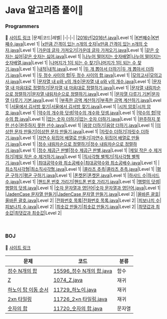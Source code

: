 # Java 알고리즘 풀이🧠

### Programmers
🔗 [사이트 링크](https://programmers.co.kr/)
|문제|코드|레벨|
|-|-|-|
|[2016년](https://school.programmers.co.kr/learn/courses/30/lessons/12901)|[2016년.java](https://github.com/suea724/algorithm-java/blob/master/programmers/level1/2016%EB%85%84.java)|Level 1|
|[K번째수](https://school.programmers.co.kr/learn/courses/30/lessons/42748)|[K번째수.java](https://github.com/suea724/algorithm-java/blob/master/programmers/level1/K%EB%B2%88%EC%A7%B8%EC%88%98.java)|Level 1|
|[x만큼 간격이 있는 n개의 숫자](https://school.programmers.co.kr/learn/courses/30/lessons/12954)|[x만큼 간격이 있는 n개의 숫자.java](https://github.com/suea724/algorithm-java/blob/master/programmers/level1/x%EB%A7%8C%ED%81%BC%20%EA%B0%84%EA%B2%A9%EC%9D%B4%20%EC%9E%88%EB%8A%94%20n%EA%B0%9C%EC%9D%98%20%EC%88%AB%EC%9E%90.java)|Level 1|
|[가운데 글자 가져오기](https://school.programmers.co.kr/learn/courses/30/lessons/12903)|[가운데 글자 가져오기.java](https://github.com/suea724/algorithm-java/blob/master/programmers/level1/%EA%B0%80%EC%9A%B4%EB%8D%B0%20%EA%B8%80%EC%9E%90%20%EA%B0%80%EC%A0%B8%EC%98%A4%EA%B8%B0.java)|Level 1|
|[같은 숫자는 싫어](https://school.programmers.co.kr/learn/courses/30/lessons/12906)|[같은 숫자는 싫어.java](https://github.com/suea724/algorithm-java/blob/master/programmers/level1/%EA%B0%99%EC%9D%80%20%EC%88%AB%EC%9E%90%EB%8A%94%20%EC%8B%AB%EC%96%B4.java)|Level 1|
|[나누어 떨어지는 숫자배열](https://school.programmers.co.kr/learn/courses/30/lessons/12910)|[나누어 떨어지는 숫자배열.java](https://github.com/suea724/algorithm-java/blob/master/programmers/level1/%EB%82%98%EB%88%84%EC%96%B4%20%EB%96%A8%EC%96%B4%EC%A7%80%EB%8A%94%20%EC%88%AB%EC%9E%90%EB%B0%B0%EC%97%B4.java)|Level 1|
|[나머지가 1이 되는 수 찾기](https://school.programmers.co.kr/learn/courses/30/lessons/87389)|[나머지가 1이 되는 수 찾기.java](https://github.com/suea724/algorithm-java/blob/master/programmers/level1/%EB%82%98%EB%A8%B8%EC%A7%80%EA%B0%80%201%EC%9D%B4%20%EB%90%98%EB%8A%94%20%EC%88%98%20%EC%B0%BE%EA%B8%B0.java)|Level 1|
|[내적](https://school.programmers.co.kr/learn/courses/30/lessons/70128)|[내적.java](https://github.com/suea724/algorithm-java/blob/master/programmers/level1/%EB%82%B4%EC%A0%81.java)|Level 1|
|[두 개 뽑아서 더하기](https://school.programmers.co.kr/learn/courses/30/lessons/68644)|[두 개 뽑아서 더하기.java](https://github.com/suea724/algorithm-java/blob/master/programmers/level1/%EB%91%90%20%EA%B0%9C%20%EB%BD%91%EC%95%84%EC%84%9C%20%EB%8D%94%ED%95%98%EA%B8%B0.java)|Level 1|
|[두 정수 사이의 합](https://school.programmers.co.kr/learn/courses/30/lessons/12912)|[두 정수 사이의 합.java](https://github.com/suea724/algorithm-java/blob/master/programmers/level1/%EB%91%90%20%EC%A0%95%EC%88%98%20%EC%82%AC%EC%9D%B4%EC%9D%98%20%ED%95%A9.java)|Level 1|
|[모의고사](https://school.programmers.co.kr/learn/courses/30/lessons/42840)|[모의고사.java](https://github.com/suea724/algorithm-java/blob/master/programmers/level1/%EB%AA%A8%EC%9D%98%EA%B3%A0%EC%82%AC.java)|Level 1|
|[문자열 내 p와 y의 개수](https://school.programmers.co.kr/learn/courses/30/lessons/12916)|[문자열 내 p와 y의 개수.java](https://github.com/suea724/algorithm-java/blob/master/programmers/level1/%EB%AC%B8%EC%9E%90%EC%97%B4%20%EB%82%B4%20p%EC%99%80%20y%EC%9D%98%20%EA%B0%9C%EC%88%98.java)|Level 1|
|[문자열 내 마음대로 정렬하기](https://school.programmers.co.kr/learn/courses/30/lessons/12915)|[문자열 내 마음대로 정렬하기.java](https://github.com/suea724/algorithm-java/blob/master/programmers/level1/%EB%AC%B8%EC%9E%90%EC%97%B4%20%EB%82%B4%20%EB%A7%88%EC%9D%8C%EB%8C%80%EB%A1%9C%20%EC%A0%95%EB%A0%AC%ED%95%98%EA%B8%B0.java)|Level 1|
|[문자열 내림차순으로 정렬하기](https://school.programmers.co.kr/learn/courses/30/lessons/12917)|[문자열 내림차순으로 정렬하기.java](https://github.com/suea724/algorithm-java/blob/master/programmers/level1/%EB%AC%B8%EC%9E%90%EC%97%B4%20%EB%82%B4%EB%A6%BC%EC%B0%A8%EC%88%9C%EC%9C%BC%EB%A1%9C%20%EC%A0%95%EB%A0%AC%ED%95%98%EA%B8%B0.java)|Level 1|
|[문자열 다루기 기본](https://school.programmers.co.kr/learn/courses/30/lessons/12918)|[문자열 다루기 기본.java](https://github.com/suea724/algorithm-java/blob/master/programmers/level1/%EB%AC%B8%EC%9E%90%EC%97%B4%20%EB%8B%A4%EB%A3%A8%EA%B8%B0%20%EA%B8%B0%EB%B3%B8.java)|Level 1|
|[부족한 금액 계산하기](https://school.programmers.co.kr/learn/courses/30/lessons/82612)|[부족한 금액 계산하기.java](https://github.com/suea724/algorithm-java/blob/master/programmers/level1/%EB%B6%80%EC%A1%B1%ED%95%9C%20%EA%B8%88%EC%95%A1%20%EA%B3%84%EC%82%B0%ED%95%98%EA%B8%B0.java)|Level 1|
|[서울에서 김서방 찾기](https://school.programmers.co.kr/learn/courses/30/lessons/12919)|[서울에서 김서방 찾기.java](https://github.com/suea724/algorithm-java/blob/master/programmers/level1/%EC%84%9C%EC%9A%B8%EC%97%90%EC%84%9C%20%EA%B9%80%EC%84%9C%EB%B0%A9%20%EC%B0%BE%EA%B8%B0.java)|Level 1|
|[시저 암호](https://school.programmers.co.kr/learn/courses/30/lessons/12926)|[시저 암호.java](https://github.com/suea724/algorithm-java/blob/master/programmers/level1/%EC%8B%9C%EC%A0%80%20%EC%95%94%ED%98%B8.java)|Level 1|
|[약수의 개수와 덧셈](https://school.programmers.co.kr/learn/courses/30/lessons/77884)|[약수의 개수와 덧셈.java](https://github.com/suea724/algorithm-java/blob/master/programmers/level1/%EC%95%BD%EC%88%98%EC%9D%98%20%EA%B0%9C%EC%88%98%EC%99%80%20%EB%8D%A7%EC%85%88.java)|Level 1|
|[약수의 합](https://school.programmers.co.kr/learn/courses/30/lessons/12928)|[약수의 합.java](https://github.com/suea724/algorithm-java/blob/master/programmers/level1/%EC%95%BD%EC%88%98%EC%9D%98%20%ED%95%A9.java)|Level 1|
|[없는 숫자 더하기](https://school.programmers.co.kr/learn/courses/30/lessons/86051)|[없는 숫자 더하기.java](https://github.com/suea724/algorithm-java/blob/master/programmers/level1/%EC%97%86%EB%8A%94%20%EC%88%AB%EC%9E%90%20%EB%8D%94%ED%95%98%EA%B8%B0.java)|Level 1|
|[완주하지 못한 선수](https://school.programmers.co.kr/learn/courses/30/lessons/42576)|[완주하지 못한 선수.java](https://github.com/suea724/algorithm-java/blob/master/programmers/level1/%EC%99%84%EC%A3%BC%ED%95%98%EC%A7%80%20%EB%AA%BB%ED%95%9C%20%EC%84%A0%EC%88%98.java)|Level 1|
|[음양 더하기](https://school.programmers.co.kr/learn/courses/30/lessons/76501)|[음양 더하기.java](https://github.com/suea724/algorithm-java/blob/master/programmers/level1/%EC%9D%8C%EC%96%91%20%EB%8D%94%ED%95%98%EA%B8%B0.java)|Level 1|
|[이상한 문자 만들기](https://school.programmers.co.kr/learn/courses/30/lessons/12930)|[이상한 문자 만들기.java](https://github.com/suea724/algorithm-java/blob/master/programmers/level1/%EC%9D%B4%EC%83%81%ED%95%9C%20%EB%AC%B8%EC%9E%90%20%EB%A7%8C%EB%93%A4%EA%B8%B0.java)|Level 1|
|[자릿수 더하기](https://school.programmers.co.kr/learn/courses/30/lessons/12931)|[자릿수 더하기.java](https://github.com/suea724/algorithm-java/blob/master/programmers/level1/%EC%9E%90%EB%A6%BF%EC%88%98%20%EB%8D%94%ED%95%98%EA%B8%B0.java)|Level 1|
|[자연수 뒤집어 배열로 만들기](https://school.programmers.co.kr/learn/courses/30/lessons/12932)|[자연수 뒤집어 배열로 만들기.java](https://github.com/suea724/algorithm-java/blob/master/programmers/level1/%EC%9E%90%EC%97%B0%EC%88%98%20%EB%92%A4%EC%A7%91%EC%96%B4%20%EB%B0%B0%EC%97%B4%EB%A1%9C%20%EB%A7%8C%EB%93%A4%EA%B8%B0.java)|Level 1|
|[정수 내림차순으로 정렬하기](https://school.programmers.co.kr/learn/courses/30/lessons/12933)|[정수 내림차순으로 정렬하기.java](https://github.com/suea724/algorithm-java/blob/master/programmers/level1/%EC%A0%95%EC%88%98%20%EB%82%B4%EB%A6%BC%EC%B0%A8%EC%88%9C%EC%9C%BC%EB%A1%9C%20%EC%A0%95%EB%A0%AC%ED%95%98%EA%B8%B0.java)|Level 1|
|[정수 제곱근 판별](https://school.programmers.co.kr/learn/courses/30/lessons/12934)|[정수 제곱근 판별.java](https://github.com/suea724/algorithm-java/blob/master/programmers/level1/%EC%A0%95%EC%88%98%20%EC%A0%9C%EA%B3%B1%EA%B7%BC%20%ED%8C%90%EB%B3%84.java)|Level 1|
|[제일 작은 수 제거하기](https://school.programmers.co.kr/learn/courses/30/lessons/12935)|[제일 작은 수 제거하기.java](https://github.com/suea724/algorithm-java/blob/master/programmers/level1/%EC%A0%9C%EC%9D%BC%20%EC%9E%91%EC%9D%80%20%EC%88%98%20%EC%A0%9C%EA%B1%B0%ED%95%98%EA%B8%B0.java)|Level 1|
|[직사각형 별찍기](https://school.programmers.co.kr/learn/courses/30/lessons/12969)|[직사각형 별찍기.java](https://github.com/suea724/algorithm-java/blob/master/programmers/level1/%EC%A7%81%EC%82%AC%EA%B0%81%ED%98%95%20%EB%B3%84%EC%B0%8D%EA%B8%B0.java)|Level 1|
|[최대공약수와 최소공배수](https://school.programmers.co.kr/learn/courses/30/lessons/12940)|[최대공약수와 최소공배수.java](https://github.com/suea724/algorithm-java/blob/master/programmers/level1/%EC%B5%9C%EB%8C%80%EA%B3%B5%EC%95%BD%EC%88%98%EC%99%80%20%EC%B5%9C%EC%86%8C%EA%B3%B5%EB%B0%B0%EC%88%98.java)|Level 1|
|[최소직사각형](https://school.programmers.co.kr/learn/courses/30/lessons/86491)|[최소직사각형.java](https://github.com/suea724/algorithm-java/blob/master/programmers/level1/%EC%B5%9C%EC%86%8C%EC%A7%81%EC%82%AC%EA%B0%81%ED%98%95.java)|Level 1|
|[콜라츠 추측](https://school.programmers.co.kr/learn/courses/30/lessons/12943)|[콜라츠 추측.java](https://github.com/suea724/algorithm-java/blob/master/programmers/level1/%EC%BD%9C%EB%9D%BC%EC%B8%A0%20%EC%B6%94%EC%B8%A1.java)|Level 1|
|[평균 구하기](https://school.programmers.co.kr/learn/courses/30/lessons/12944)|[평균 구하기.java](https://github.com/suea724/algorithm-java/blob/master/programmers/level1/%ED%8F%89%EA%B7%A0%20%EA%B5%AC%ED%95%98%EA%B8%B0.java)|Level 1|
|[폰켓몬](https://school.programmers.co.kr/learn/courses/30/lessons/1845)|[폰켓몬.java](https://github.com/suea724/algorithm-java/blob/master/programmers/level1/%ED%8F%B0%EC%BC%93%EB%AA%AC.java)|Level 1|
|[하샤드 수](https://school.programmers.co.kr/learn/courses/30/lessons/12947)|[하샤드 수.java](https://github.com/suea724/algorithm-java/blob/master/programmers/level1/%ED%95%98%EC%83%A4%EB%93%9C%20%EC%88%98.java)|Level 1|
|[핸드폰 번호 가리기](https://school.programmers.co.kr/learn/courses/30/lessons/12948)|[핸드폰 번호 가리기.java](https://github.com/suea724/algorithm-java/blob/master/programmers/level1/%ED%95%B8%EB%93%9C%ED%8F%B0%20%EB%B2%88%ED%98%B8%20%EA%B0%80%EB%A6%AC%EA%B8%B0.java)|Level 1|
|[행렬의 덧셈](https://school.programmers.co.kr/learn/courses/30/lessons/12950)|[행렬의 덧셈.java](https://github.com/suea724/algorithm-java/blob/master/programmers/level1/%ED%96%89%EB%A0%AC%EC%9D%98%20%EB%8D%A7%EC%85%88.java)|Level 1|
|[숫자 문자열과 영단어](https://school.programmers.co.kr/learn/courses/30/lessons/81301)|[숫자 문자열과 영단어.java](https://github.com/suea724/algorithm-java/blob/master/programmers/level1/%EC%88%AB%EC%9E%90%20%EB%AC%B8%EC%9E%90%EC%97%B4%EA%B3%BC%20%EC%98%81%EB%8B%A8%EC%96%B4.java)|Level 1|
|[JadenCase 문자열 만들기](https://school.programmers.co.kr/learn/courses/30/lessons/12951)|[JadenCase 문자열 만들기.java](https://github.com/suea724/algorithm-java/blob/master/programmers/level2/JadenCase%20%EB%AC%B8%EC%9E%90%EC%97%B4%20%EB%A7%8C%EB%93%A4%EA%B8%B0.java)|Level 2|
|[올바른 괄호](https://school.programmers.co.kr/learn/courses/30/lessons/12909)|[올바른 괄호.java](https://github.com/suea724/algorithm-java/blob/master/programmers/level2/%EC%98%AC%EB%B0%94%EB%A5%B8%20%EA%B4%84%ED%98%B8.java)|Level 2|
|[전화번호 목록](https://school.programmers.co.kr/learn/courses/30/lessons/42577)|[전화번호 목록.java](https://github.com/suea724/algorithm-java/blob/master/programmers/level2/%EC%A0%84%ED%99%94%EB%B2%88%ED%98%B8%20%EB%AA%A9%EB%A1%9D.java)|Level 2|
|[피보나치 수](https://school.programmers.co.kr/learn/courses/30/lessons/12945)|[피보나치 수.java](https://github.com/suea724/algorithm-java/blob/master/programmers/level2/%ED%94%BC%EB%B3%B4%EB%82%98%EC%B9%98%20%EC%88%98.java)|Level 2|
|[최솟값 만들기](https://school.programmers.co.kr/learn/courses/30/lessons/12941)|[최솟값 만들기.java](https://github.com/suea724/algorithm-java/blob/master/programmers/level2/%EC%B5%9C%EC%86%9F%EA%B0%92%20%EB%A7%8C%EB%93%A4%EA%B8%B0.java)|Level 2|
|[최댓값과 최솟값](https://school.programmers.co.kr/learn/courses/30/lessons/12939)|[최댓값과 최솟값](https://github.com/suea724/algorithm-java/blob/master/programmers/level2/%EC%B5%9C%EB%8C%93%EA%B0%92%EA%B3%BC%20%EC%B5%9C%EC%86%9F%EA%B0%92.java)|Level 2|


<br>

### BOJ
🔗 [사이트 링크](https://www.acmicpc.net/)

|문제|코드|분류|
|-|-|-|
|[정수 N개의 합](https://www.acmicpc.net/problem/15596)|[15596_정수 N개의 합.java](https://github.com/suea724/algorithm-java/blob/master/BOJ/15596_%EC%A0%95%EC%88%98%20N%EA%B0%9C%EC%9D%98%20%ED%95%A9.java)|함수|
|[Z](https://www.acmicpc.net/problem/1074)|[1074_Z.java](https://github.com/suea724/algorithm-java/blob/master/BOJ/1074_Z.java)|재귀|
|[하노이 탑 이동 순서](https://www.acmicpc.net/problem/11729)|[11729_하노이.java](https://github.com/suea724/algorithm-java/blob/master/BOJ/11729_%ED%95%98%EB%85%B8%EC%9D%B4.java)|재귀|
|[2xn 타일링](https://www.acmicpc.net/problem/11726)|[11726_2×n 타일링.java ](https://github.com/suea724/algorithm-java/blob/master/BOJ/11726_2%C3%97n%20%ED%83%80%EC%9D%BC%EB%A7%81.java)|재귀|
|[숫자의 합](https://www.acmicpc.net/problem/11720)|[11720_숫자의 합.java](https://github.com/suea724/algorithm-java/blob/master/BOJ/11720_%EC%88%AB%EC%9E%90%EC%9D%98%20%ED%95%A9.java)|문자열|